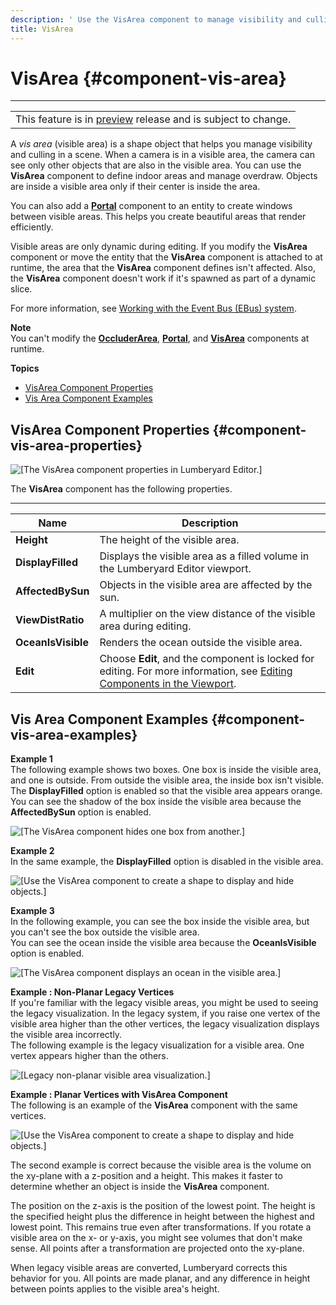 ```yaml
---
description: ' Use the VisArea component to manage visibility and culling in &ALYlong;. '
title: VisArea
---
```

# VisArea {#component-vis-area}


****  

|  | 
| --- |
| This feature is in [preview](https://docs.aws.amazon.com/lumberyard/latest/userguide/ly-glos-chap.html#preview) release and is subject to change\.  | 

A *vis area* \(visible area\) is a shape object that helps you manage visibility and culling in a scene\. When a camera is in a visible area, the camera can see only other objects that are also in the visible area\. You can use the **VisArea** component to define indoor areas and manage overdraw\. Objects are inside a visible area only if their center is inside the area\.

You can also add a **[Portal](/docs/userguide/components/portal.md)** component to an entity to create windows between visible areas\. This helps you create beautiful areas that render efficiently\.

Visible areas are only dynamic during editing\. If you modify the **VisArea** component or move the entity that the **VisArea** component is attached to at runtime, the area that the **VisArea** component defines isn't affected\. Also, the **VisArea** component doesn't work if it's spawned as part of a dynamic slice\. 

For more information, see [Working with the Event Bus \(EBus\) system](/docs/userguide/programming/ebus/intro.md)\.

**Note**  
You can't modify the **[OccluderArea](/docs/userguide/components/occluder-area.md)**, **[Portal](/docs/userguide/components/portal.md)**, and **[VisArea](#component-vis-area)** components at runtime\. 

**Topics**
+ [VisArea Component Properties](#component-vis-area-properties)
+ [Vis Area Component Examples](#component-vis-area-examples)

## VisArea Component Properties {#component-vis-area-properties}

![\[The VisArea component properties in Lumberyard Editor.\]](/images/userguide/component/vis-area-component-properties.png)

The **VisArea** component has the following properties\.


****  

| Name | Description | 
| --- | --- | 
|  **Height**  |  The height of the visible area\.  | 
|  **DisplayFilled**  |  Displays the visible area as a filled volume in the Lumberyard Editor viewport\.   | 
|  **AffectedBySun**  |  Objects in the visible area are affected by the sun\.  | 
|  **ViewDistRatio**  |  A multiplier on the view distance of the visible area during editing\.  | 
|  **OceanIsVisible**  |  Renders the ocean outside the visible area\.   | 
|  **Edit**  |  Choose **Edit**, and the component is locked for editing\. For more information, see [Editing Components in the Viewport](/docs/userguide/edit-mode-for-components.md)\.  | 

## Vis Area Component Examples {#component-vis-area-examples}

**Example 1**  
The following example shows two boxes\. One box is inside the visible area, and one is outside\. From outside the visible area, the inside box isn't visible\. The **DisplayFilled** option is enabled so that the visible area appears orange\.  
You can see the shadow of the box inside the visible area because the **AffectedBySun** option is enabled\.  

![\[The VisArea component hides one box from another.\]](/images/userguide/component/component-visarea.png)

**Example 2**  
In the same example, the **DisplayFilled** option is disabled in the visible area\.  

![\[Use the VisArea component to create a shape to display and hide objects.\]](/images/userguide/component/component-visarea-2.png)

**Example 3**  
In the following example, you can see the box inside the visible area, but you can't see the box outside the visible area\.   
You can see the ocean inside the visible area because the **OceanIsVisible** option is enabled\.  

![\[The VisArea component displays an ocean in the visible area.\]](/images/userguide/component/component-visarea-1.png)

**Example : Non\-Planar Legacy Vertices**  
If you're familiar with the legacy visible areas, you might be used to seeing the legacy visualization\. In the legacy system, if you raise one vertex of the visible area higher than the other vertices, the legacy visualization displays the visible area incorrectly\.  
The following example is the legacy visualization for a visible area\. One vertex appears higher than the others\.  

![\[Legacy non-planar visible area visualization.\]](/images/userguide/component/component-visarea-3.png)

**Example : Planar Vertices with VisArea Component**  
The following is an example of the **VisArea** component with the same vertices\.  

![\[Use the VisArea component to create a shape to display and hide objects.\]](/images/shared/component-visarea-4.png)

The second example is correct because the visible area is the volume on the xy\-plane with a z\-position and a height\. This makes it faster to determine whether an object is inside the **VisArea** component\.

The position on the z\-axis is the position of the lowest point\. The height is the specified height plus the difference in height between the highest and lowest point\. This remains true even after transformations\. If you rotate a visible area on the x\- or y\-axis, you might see volumes that don't make sense\. All points after a transformation are projected onto the xy\-plane\. 

When legacy visible areas are converted, Lumberyard corrects this behavior for you\. All points are made planar, and any difference in height between points applies to the visible area's height\.